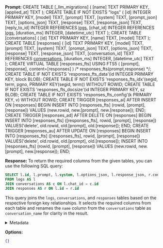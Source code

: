 **Prompt:**
CREATE TABLE [_llm_migrations] (
   [name] TEXT PRIMARY KEY,
   [applied_at] TEXT
);
CREATE TABLE IF NOT EXISTS "logs" (
   [id] INTEGER PRIMARY KEY,
   [model] TEXT,
   [prompt] TEXT,
   [system] TEXT,
   [prompt_json] TEXT,
   [options_json] TEXT,
   [response] TEXT,
   [response_json] TEXT,
   [reply_to_id] INTEGER REFERENCES [logs]([id]),
   [chat_id] INTEGER REFERENCES [logs]([id]),
   [duration_ms] INTEGER,
   [datetime_utc] TEXT
);
CREATE TABLE [conversations] (
   [id] TEXT PRIMARY KEY,
   [name] TEXT,
   [model] TEXT
);
CREATE TABLE [responses] (
   [id] TEXT PRIMARY KEY,
   [model] TEXT,
   [prompt] TEXT,
   [system] TEXT,
   [prompt_json] TEXT,
   [options_json] TEXT,
   [response] TEXT,
   [response_json] TEXT,
   [conversation_id] TEXT REFERENCES [conversations]([id]),
   [duration_ms] INTEGER,
   [datetime_utc] TEXT
);
CREATE VIRTUAL TABLE [responses_fts] USING FTS5 (
    [prompt], [response],
    content=[responses]
)
/* responses_fts(prompt,response) */;
CREATE TABLE IF NOT EXISTS 'responses_fts_data'(id INTEGER PRIMARY KEY, block BLOB);
CREATE TABLE IF NOT EXISTS 'responses_fts_idx'(segid, term, pgno, PRIMARY KEY(segid, term)) WITHOUT ROWID;
CREATE TABLE IF NOT EXISTS 'responses_fts_docsize'(id INTEGER PRIMARY KEY, sz BLOB);
CREATE TABLE IF NOT EXISTS 'responses_fts_config'(k PRIMARY KEY, v) WITHOUT ROWID;
CREATE TRIGGER [responses_ai] AFTER INSERT ON [responses] BEGIN
  INSERT INTO [responses_fts] (rowid, [prompt], [response]) VALUES (new.rowid, new.[prompt], new.[response]);
END;
CREATE TRIGGER [responses_ad] AFTER DELETE ON [responses] BEGIN
  INSERT INTO [responses_fts] ([responses_fts], rowid, [prompt], [response]) VALUES('delete', old.rowid, old.[prompt], old.[response]);
END;
CREATE TRIGGER [responses_au] AFTER UPDATE ON [responses] BEGIN
  INSERT INTO [responses_fts] ([responses_fts], rowid, [prompt], [response]) VALUES('delete', old.rowid, old.[prompt], old.[response]);
  INSERT INTO [responses_fts] (rowid, [prompt], [response]) VALUES (new.rowid, new.[prompt], new.[response]);
END;

**Response:**
To return the required columns from the given tables, you can use the following SQL query:

```sql
SELECT l.id, l.prompt, l.system, l.options_json, l.response_json, r.conversation_id, l.duration_ms, l.datetime_utc, c.name as conversation_name
FROM logs AS l
JOIN conversations AS c ON l.chat_id = c.id
JOIN responses AS r ON l.id = r.id
```

This query joins the `logs`, `conversations`, and `responses` tables based on the respective foreign key relationships. It selects the required columns from each table and renames the `name` column from the `conversations` table as `conversation_name` for clarity in the result.

<details><summary>Metadata</summary>

- Duration: 4843 ms
- Datetime: 2023-09-08T14:56:47.386483
- Model: gpt-3.5-turbo-0613

</details>

**Options:**
```json
{}
```

